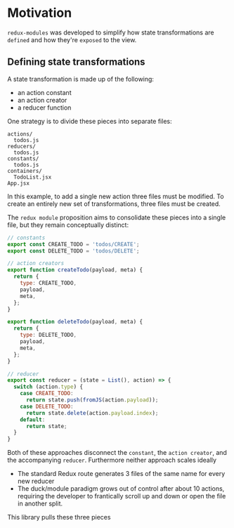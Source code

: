 # Motivation

`redux-modules` was developed to simplify how state transformations are `defined` and how they're `exposed` to the view.

## Defining state transformations

A state transformation is made up of the following:
- an action constant
- an action creator
- a reducer function

One strategy is to divide these pieces into separate files:
```
actions/
  todos.js
reducers/
  todos.js
constants/
  todos.js
containers/
  TodoList.jsx
App.jsx
```
In this example, to add a single new action three files must be modified. To create an entirely new set of transformations, three files must be created.

The `redux module` proposition aims to consolidate these pieces into a single file, but they remain conceptually distinct:
```js
// constants
export const CREATE_TODO = 'todos/CREATE';
export const DELETE_TODO = 'todos/DELETE';

// action creators
export function createTodo(payload, meta) {
  return {
    type: CREATE_TODO,
    payload,
    meta,
  };
}

export function deleteTodo(payload, meta) {
  return {
    type: DELETE_TODO,
    payload,
    meta,
  };
}

// reducer
export const reducer = (state = List(), action) => {
  switch (action.type) {
    case CREATE_TODO:
      return state.push(fromJS(action.payload));
    case DELETE_TODO:
      return state.delete(action.payload.index);
    default:
      return state;
  }
}
```

Both of these approaches disconnect the `constant`, the `action creator`, and the accompanying `reducer`. Furthermore neither approach scales ideally
- The standard Redux route generates 3 files of the same name for every new reducer
- The duck/module paradigm grows out of control after about 10 actions, requiring the developer to frantically scroll up and down or open the file in another split.

This library pulls these three pieces